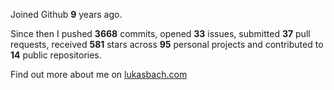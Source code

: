 Joined Github **9** years ago.

Since then I pushed **3668** commits, opened **33** issues, submitted **37** pull requests, received **581** stars across **95** personal projects and contributed to **14** public repositories.

Find out more about me on [lukasbach.com](https://lukasbach.com)

